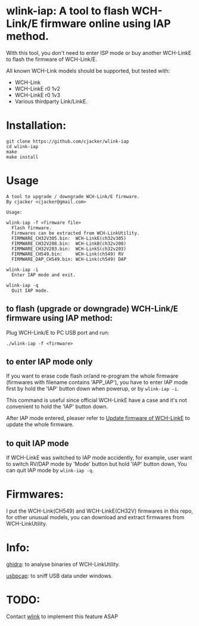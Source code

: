 # wlink-iap: A tool to flash WCH-Link/E firmware online using IAP method.

With this tool, you don't need to enter ISP mode or buy another WCH-LinkE to flash the firmware of WCH-Link/E.

All known WCH-Link models should be supported, but tested with:

- WCH-Link
- WCH-LinkE r0 1v2
- WCH-LinkE r0 1v3
- Various thirdparty Link/LinkE.

# Installation:

```
git clone https://github.com/cjacker/wlink-iap
cd wlink-iap
make
make install
```

# Usage

```
A tool to upgrade / downgrade WCH-Link/E firmware.
By cjacker <cjacker@gmail.com>

Usage:

wlink-iap -f <firmware file>
  Flash firmware.
  Firmwares can be extracted from WCH-LinkUtility.
  FIRMWARE_CH32V305.bin:  WCH-LinkE(ch32v305)
  FIRMWARE_CH32V208.bin:  WCH-LinkB(ch32v208)
  FIRMWARE_CH32V203.bin:  WCH-LinkS(ch32v203)
  FIRMWARE_CH549.bin:     WCH-Link(ch549) RV
  FIRMWARE_DAP_CH549.bin: WCH-Link(ch549) DAP

wlink-iap -i
  Enter IAP mode and exit.

wlink-iap -q
  Quit IAP mode.
```

## to flash (upgrade or downgrade) WCH-Link/E firmware using IAP method:

Plug WCH-Link/E to PC USB port and run:

```
./wlink-iap -f <firmware>
```

## to enter IAP mode only

If you want to erase code flash or/and re-program the whole firmware (firmwares with filename contains 'APP_IAP'), you have to enter IAP mode first by hold the 'IAP' button down when powerup, or by `wlink-iap -i`.

This command is useful since official WCH-LinkE have a case and it's not convenient to hold the 'IAP' button down.

After IAP mode entered, pleaser refer to [Update firmware of WCH-LinkE](https://github.com/cjacker/opensource-toolchain-ch32v?tab=readme-ov-file#update-firmware-of-wch-linke) to update the whole firmware.

## to quit IAP mode

If WCH-LinkE was switched to IAP mode accidently, for example, user want to switch RV/DAP mode by 'Mode' button but hold 'IAP' button down, You can quit IAP mode by `wlink-iap -q`.


# Firmwares:

I put the WCH-Link(CH549) and WCH-LinkE(CH32V) firmwares in this repo, for other unusual models, you can download and extract firmwares from WCH-LinkUtility.

# Info:

[ghidra](https://github.com/NationalSecurityAgency/ghidra): to analyse binaries of WCH-LinkUtility.

[usbpcap](https://github.com/desowin/usbpcap): to sniff USB data under windows.

# TODO:

Contact [wlink](https://github.com/ch32-rs/wlink) to implement this feature ASAP
